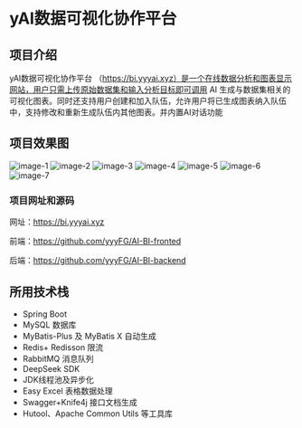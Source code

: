 # yAI数据可视化协作平台

## 项目介绍
yAI数据可视化协作平台 （https://bi.yyyai.xyz）是一个在线数据分析和图表显示网站，用户只需上传原始数据集和输入分析目标即可调用 AI 生成与数据集相关的可视化图表。同时还支持用户创建和加入队伍，允许用户将已生成图表纳入队伍中，支持修改和重新生成队伍内其他图表。并内置AI对话功能

## 项目效果图

![image-1](https://bi-picture-1306543534.cos.ap-guangzhou.myqcloud.com/picture/1.png)
![image-2](https://bi-picture-1306543534.cos.ap-guangzhou.myqcloud.com/picture/2.png)
![image-3](https://bi-picture-1306543534.cos.ap-guangzhou.myqcloud.com/picture/3.png)
![image-4](https://bi-picture-1306543534.cos.ap-guangzhou.myqcloud.com/picture/4.png)
![image-5](https://bi-picture-1306543534.cos.ap-guangzhou.myqcloud.com/picture/5.png)
![image-6](https://bi-picture-1306543534.cos.ap-guangzhou.myqcloud.com/picture/6.png)
![image-7](https://bi-picture-1306543534.cos.ap-guangzhou.myqcloud.com/picture/7.png)


### 项目网址和源码

网址：https://bi.yyyai.xyz

前端：https://github.com/yyyFG/AI-BI-fronted

后端：https://github.com/yyyFG/AI-BI-backend

## 所用技术栈
- Spring Boot
- MySQL 数据库
- MyBatis-Plus 及 MyBatis X 自动生成
- Redis+ Redisson 限流
- RabbitMQ 消息队列
- DeepSeek SDK
- JDK线程池及异步化
- Easy Excel 表格数据处理
- Swagger+Knife4j 接口文档生成
- Hutool、Apache Common Utils 等工具库
